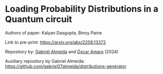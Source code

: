 # Loading Probability Distributions in a Quantum circuit

Authors of paper: Kalyan Dasgupta, Binoy Paine

Link to pre-print: https://arxiv.org/abs/2208.13372

Repository by: [Gabriel Almeida](https://github.com/gabriel27almeida) and [Óscar Amaro](https://github.com/OsAmaro) (2024)

Auxiliary repository by Gabriel Almeida: https://github.com/gabriel27almeida/distributions-generator
